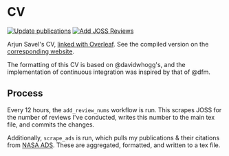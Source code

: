 # CV
[![Update publications](https://github.com/arjunsavel/CV/actions/workflows/update_pubs.yml/badge.svg)](https://github.com/arjunsavel/CV/actions/workflows/update_pubs.yml) [![Add JOSS Reviews](https://github.com/arjunsavel/CV/actions/workflows/add_review_nums.yml/badge.svg)](https://github.com/arjunsavel/CV/actions/workflows/add_review_nums.yml)

Arjun Savel's CV, [linked with Overleaf](https://www.overleaf.com/). See the compiled version on the [corresponding website](https://arjunsavel.github.io/).

The formatting of this CV is based on @davidwhogg's, and the implementation of continuous integration was inspired by that of @dfm.

## Process
Every 12 hours, the `add_review_nums` workflow is run. This scrapes JOSS for the number of reviews I've conducted, writes this number to the main tex file, and commits the changes. 

Additionally, `scrape_ads` is run, which pulls my publications & their citations from [NASA ADS](https://ui.adsabs.harvard.edu/). These are aggregated, formatted, and written to a tex file. 
